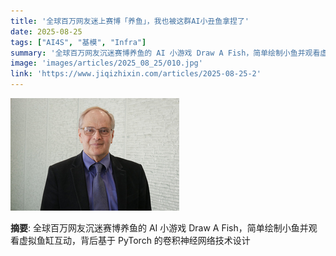 ```yaml
---
title: '全球百万网友迷上赛博「养鱼」，我也被这群AI小丑鱼拿捏了'
date: 2025-08-25
tags: ["AI4S", "基模", "Infra"]
summary: '全球百万网友沉迷赛博养鱼的 AI 小游戏 Draw A Fish，简单绘制小鱼并观看虚拟鱼缸互动，背后基于 PyTorch 的卷积神经网络技术设计'
image: 'images/articles/2025_08_25/010.jpg'
link: 'https://www.jiqizhixin.com/articles/2025-08-25-2'
---
```

![全球百万网友迷上赛博「养鱼」，我也被这群AI小丑鱼拿捏了](images/articles/2025_08_25/010.jpg)

**摘要**: 全球百万网友沉迷赛博养鱼的 AI 小游戏 Draw A Fish，简单绘制小鱼并观看虚拟鱼缸互动，背后基于 PyTorch 的卷积神经网络技术设计
